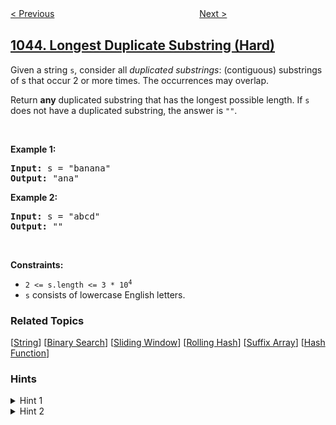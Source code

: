 <!--|This file generated by command(leetcode description); DO NOT EDIT.    |-->
<!--+----------------------------------------------------------------------+-->
<!--|@author    openset <openset.wang@gmail.com>                           |-->
<!--|@link      https://github.com/openset                                 |-->
<!--|@home      https://github.com/openset/leetcode                        |-->
<!--+----------------------------------------------------------------------+-->

[< Previous](../partition-array-for-maximum-sum "Partition Array for Maximum Sum")
　　　　　　　　　　　　　　　　
[Next >](../customers-who-bought-all-products "Customers Who Bought All Products")

## [1044. Longest Duplicate Substring (Hard)](https://leetcode.com/problems/longest-duplicate-substring "最长重复子串")

<p>Given a string <code>s</code>, consider all <em>duplicated substrings</em>: (contiguous) substrings of s that occur 2 or more times.&nbsp;The occurrences&nbsp;may overlap.</p>

<p>Return <strong>any</strong> duplicated&nbsp;substring that has the longest possible length.&nbsp;If <code>s</code> does not have a duplicated substring, the answer is <code>&quot;&quot;</code>.</p>

<p>&nbsp;</p>
<p><strong>Example 1:</strong></p>
<pre><strong>Input:</strong> s = "banana"
<strong>Output:</strong> "ana"
</pre><p><strong>Example 2:</strong></p>
<pre><strong>Input:</strong> s = "abcd"
<strong>Output:</strong> ""
</pre>
<p>&nbsp;</p>
<p><strong>Constraints:</strong></p>

<ul>
	<li><code>2 &lt;= s.length &lt;= 3 * 10<sup>4</sup></code></li>
	<li><code>s</code> consists of lowercase English letters.</li>
</ul>

### Related Topics
  [[String](../../tag/string/README.md)]
  [[Binary Search](../../tag/binary-search/README.md)]
  [[Sliding Window](../../tag/sliding-window/README.md)]
  [[Rolling Hash](../../tag/rolling-hash/README.md)]
  [[Suffix Array](../../tag/suffix-array/README.md)]
  [[Hash Function](../../tag/hash-function/README.md)]

### Hints
<details>
<summary>Hint 1</summary>
Binary search for the length of the answer.  (If there's an answer of length 10, then there are answers of length 9, 8, 7, ...)
</details>

<details>
<summary>Hint 2</summary>
To check whether an answer of length K exists, we can use Rabin-Karp 's algorithm.
</details>
